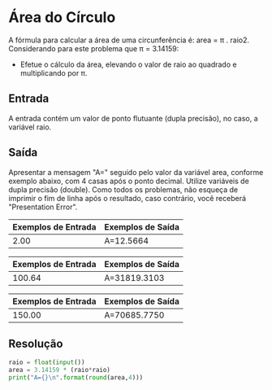# Área do Círculo
A fórmula para calcular a área de uma circunferência é: area = π . raio2. Considerando para este problema que π = 3.14159:

- Efetue o cálculo da área, elevando o valor de raio ao quadrado e multiplicando por π.

## Entrada
A entrada contém um valor de ponto flutuante (dupla precisão), no caso, a variável raio.

## Saída
Apresentar a mensagem "A=" seguido pelo valor da variável area, conforme exemplo abaixo, com 4 casas após o ponto decimal. Utilize variáveis de dupla precisão (double). Como todos os problemas, não esqueça de imprimir o fim de linha após o resultado, caso contrário, você receberá "Presentation Error".

| Exemplos de Entrada | Exemplos de Saída |
|---------------------|-------------------|
| 2.00                | A=12.5664         |

| Exemplos de Entrada | Exemplos de Saída |
|---------------------|-------------------|
| 100.64              | A=31819.3103      |

| Exemplos de Entrada | Exemplos de Saída |
|---------------------|-------------------|
| 150.00              | A=70685.7750      |


## Resolução
```python
raio = float(input())
area = 3.14159 * (raio*raio)
print("A={}\n".format(round(area,4)))
```